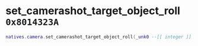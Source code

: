 # set_camerashot_target_object_roll `0x8014323A`

```lua
natives.camera.set_camerashot_target_object_roll(_unk0 --[[ integer ]], _unk1 --[[ integer ]])
```